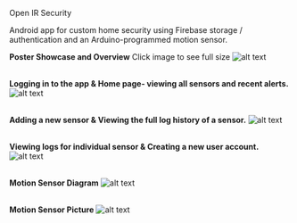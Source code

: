 Open IR Security

Android app for custom home security using Firebase storage / authentication and an Arduino-programmed motion sensor.



**Poster Showcase and Overview** Click image to see full size
![alt text](https://raw.githubusercontent.com/prestondcarroll/projects/master/school/Open%20IR%20Security/CSCI%20412%20-%20Mobile%20Device%20Poster.jpg)
  <br/> <br/>

**Logging in to the app & Home page- viewing all sensors and recent alerts.**
![alt text](https://raw.githubusercontent.com/prestondcarroll/projects/master/school/Open%20IR%20Security/screen_shots_1.png)
  <br/> <br/>

**Adding a new sensor & Viewing the full log history of a sensor.**
![alt text](https://raw.githubusercontent.com/prestondcarroll/projects/master/school/Open%20IR%20Security/screenshots_2.png)
  <br/> <br/>

**Viewing logs for individual sensor & Creating a new user account.**
![alt text](https://raw.githubusercontent.com/prestondcarroll/projects/master/school/Open%20IR%20Security/screenshots_3.png)
  <br/> <br/>

**Motion Sensor Diagram**
![alt text](https://raw.githubusercontent.com/prestondcarroll/projects/master/school/Open%20IR%20Security/motion_sensor.png)
  <br/> <br/>

**Motion Sensor Picture**
![alt text](https://raw.githubusercontent.com/prestondcarroll/projects/master/school/Open%20IR%20Security/motion_sensor_pic.jpg)
  <br/> <br/>
